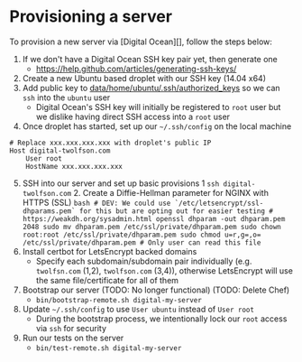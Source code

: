 # Provisioning a server
To provision a new server via [Digital Ocean][], follow the steps below:

1. If we don't have a Digital Ocean SSH key pair yet, then generate one
    - https://help.github.com/articles/generating-ssh-keys/
2. Create a new Ubuntu based droplet with our SSH key (14.04 x64)
3. Add public key to [data/home/ubuntu/.ssh/authorized_keys][] so we can `ssh` into the `ubuntu` user
    - Digital Ocean's SSH key will initially be registered to `root` user but we dislike having direct SSH access into a `root` user
4. Once droplet has started, set up our `~/.ssh/config` on the local machine

```
# Replace xxx.xxx.xxx.xxx with droplet's public IP
Host digital-twolfson.com
    User root
    HostName xxx.xxx.xxx.xxx
```

5. SSH into our server and set up basic provisions
    1 `ssh digital-twolfson.com`
    2. Create a Diffie-Hellman parameter for NGINX with HTTPS (SSL)
        ```bash
        # DEV: We could use `/etc/letsencrypt/ssl-dhparams.pem` for this but are opting out for easier testing
        # https://weakdh.org/sysadmin.html
        openssl dhparam -out dhparam.pem 2048
        sudo mv dhparam.pem /etc/ssl/private/dhparam.pem
        sudo chown root:root /etc/ssl/private/dhparam.pem
        sudo chmod u=r,g=,o= /etc/ssl/private/dhparam.pem # Only user can read this file
        ```
6. Install certbot for LetsEncrypt backed domains
    - Specify each subdomain/subdomain pair individually (e.g. `twolfsn.com` (1,2), `twolfson.com` (3,4)), otherwise LetsEncrypt will use the same file/certificate for all of them
7. Bootstrap our server (TODO: No longer functional) (TODO: Delete Chef)
    - `bin/bootstrap-remote.sh digital-my-server`
8. Update `~/.ssh/config` to use `User ubuntu` instead of `User root`
    - During the bootstrap process, we intentionally lock our `root` access via `ssh` for security
9. Run our tests on the server
    - `bin/test-remote.sh digital-my-server`

[data/home/ubuntu/.ssh/authorized_keys]: ../data/home/ubuntu/.ssh/authorized_keys

